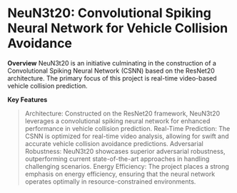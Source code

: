 # **NeuN3t20: Convolutional Spiking Neural Network for Vehicle Collision Avoidance**

**Overview**
NeuN3t20 is an initiative culminating in the construction of a Convolutional Spiking Neural Network (CSNN) based on the ResNet20 architecture. The primary focus of this project is real-time video-based vehicle collision prediction. 

**Key Features**
>Architecture: Constructed on the ResNet20 framework, NeuN3t20 leverages a convolutional spiking neural network for enhanced performance in vehicle collision prediction.
>Real-Time Prediction: The CSNN is optimized for real-time video analysis, allowing for swift and accurate vehicle collision avoidance predictions.
>Adversarial Robustness: NeuN3t20 showcases superior adversarial robustness, outperforming current state-of-the-art approaches in handling challenging scenarios.
>Energy Efficiency: The project places a strong emphasis on energy efficiency, ensuring that the neural network operates optimally in resource-constrained environments.
